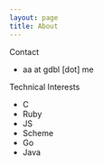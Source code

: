 ```yaml
---
layout: page
title: About
---
```


Contact

* aa at gdbl [dot] me

Technical Interests

* C
* Ruby
* JS
* Scheme
* Go
* Java
